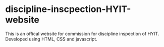 # discipline-inscpection-HYIT-website
This is an offical website for commission for discipline inspection of HYIT. Developed using HTML, CSS and javascript.
